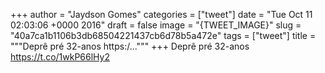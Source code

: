 
+++
author = "Jaydson Gomes"
categories = ["tweet"]
date = "Tue Oct 11 02:03:06 +0000 2016"
draft = false
image = "{TWEET_IMAGE}"
slug = "40a7ca1b1106b3db68504221437cb6d78b5a472e"
tags = ["tweet"]
title = """Deprê pré 32-anos https:/..."""
+++
Deprê pré 32-anos https://t.co/1wkP66lHy2
